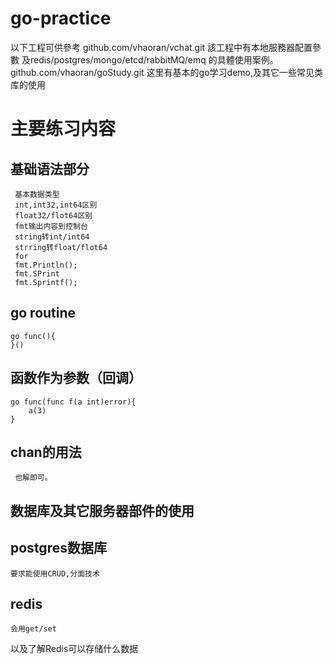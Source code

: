 # go-practice
以下工程可供參考
  github.com/vhaoran/vchat.git 
    該工程中有本地服務器配置參數
    及redis/postgres/mongo/etcd/rabbitMQ/emq
    的具體使用案例。
  github.com/vhaoran/goStudy.git
    这里有基本的go学习demo,及其它一些常见类库的使用

# 主要练习内容
  ## 基础语法部分
     基本数据类型
     int,int32,int64区别
     float32/flot64区别
     fmt输出内容到控制台
     string转int/int64
     strring转float/flot64
     for
     fmt.Println();
     fmt.SPrint
     fmt.Sprintf();
  ## go routine
    go func(){
    }()
  ## 函数作为参数（回调）
    go func(func f(a int)error){
        a(3)
    }  
  ## chan的用法 
     也解即可。
     
## 数据库及其它服务器部件的使用
 ## postgres数据库
    要求能使用CRUD,分面技术
 ## redis
    会用get/set
以及了解Redis可以存储什么数据

